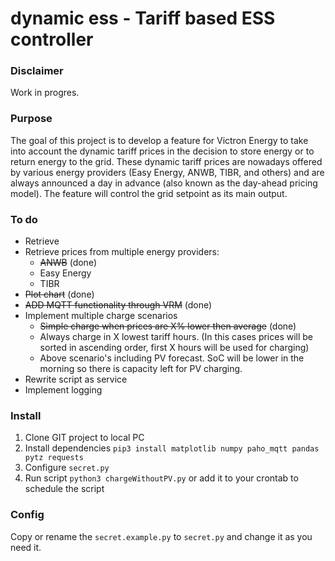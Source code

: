 # dynamic ess - Tariff based ESS controller

### Disclaimer

Work in progres. 

### Purpose

The goal of this project is to develop a feature for Victron Energy to take into account the dynamic tariff prices in the decision to store energy or to return energy to the grid. These dynamic tariff prices are nowadays offered by various energy providers (Easy Energy, ANWB, TIBR, and others) and are always announced a day in advance (also known as the day-ahead pricing model). The feature will control the grid setpoint as its main output.

### To do
* Retrieve
* Retrieve prices from multiple energy providers:
  * ~~ANWB~~ (done)
  * Easy Energy
  * TIBR
* ~~Plot chart~~ (done)
* ~~ADD MQTT functionality through VRM~~ (done)
* Implement multiple charge scenarios 
  * ~~Simple charge when prices are X% lower then average~~ (done)
  * Always charge in X lowest tariff hours. (In this cases prices will be sorted in ascending order, first X hours will be used for charging)
  * Above scenario's including PV forecast. SoC will be lower in the morning so there is capacity left for PV charging. 
* Rewrite script as service
* Implement logging
  
### Install

1. Clone GIT project to local PC
2. Install dependencies `pip3 install matplotlib numpy paho_mqtt pandas pytz requests`
3. Configure `secret.py`
4. Run script `python3 chargeWithoutPV.py` or add it to your crontab to schedule the script

### Config

Copy or rename the `secret.example.py` to `secret.py` and change it as you need it.


